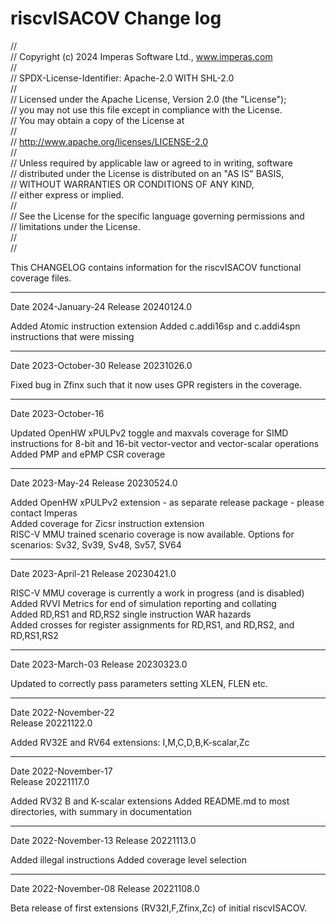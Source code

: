 # riscvISACOV Change log
//  
// Copyright (c) 2024 Imperas Software Ltd., www.imperas.com  
//   
// SPDX-License-Identifier: Apache-2.0 WITH SHL-2.0  
//  
// Licensed under the Apache License, Version 2.0 (the "License");  
// you may not use this file except in compliance with the License.  
// You may obtain a copy of the License at  
//  
//   http://www.apache.org/licenses/LICENSE-2.0  
//  
// Unless required by applicable law or agreed to in writing, software  
// distributed under the License is distributed on an "AS IS" BASIS,  
// WITHOUT WARRANTIES OR CONDITIONS OF ANY KIND,  
// either express or implied.  
//  
// See the License for the specific language governing permissions and  
// limitations under the License.  
//  
//  


This CHANGELOG contains information for the riscvISACOV functional coverage files.  

---
Date 2024-January-24 
Release 20240124.0 

Added Atomic instruction extension
Added c.addi16sp and c.addi4spn instructions that were missing

---
Date 2023-October-30 
Release 20231026.0 

Fixed bug in Zfinx such that it now uses GPR registers in the coverage.

---
Date 2023-October-16 

Updated OpenHW xPULPv2 toggle and maxvals coverage for SIMD instructions for 8-bit and 16-bit vector-vector and vector-scalar operations
Added PMP and ePMP CSR coverage  

---
Date 2023-May-24 
Release 20230524.0 

Added OpenHW xPULPv2 extension - as separate release package - please contact Imperas  
Added coverage for Zicsr instruction extension  
RISC-V MMU trained scenario coverage is now available. Options for scenarios: Sv32, Sv39, Sv48, Sv57, SV64  

---
Date 2023-April-21 
Release 20230421.0 

RISC-V MMU coverage is currently a work in progress (and is disabled)
Added RVVI Metrics for end of simulation reporting and collating  
Added RD,RS1 and RD,RS2 single instruction WAR hazards  
Added crosses for register assignments for RD,RS1, and RD,RS2, and RD,RS1,RS2  

---
Date 2023-March-03 
Release 20230323.0 

Updated to correctly pass parameters setting XLEN, FLEN etc.

---
Date 2022-November-22  
Release 20221122.0 

Added RV32E and RV64 extensions: I,M,C,D,B,K-scalar,Zc

---
Date 2022-November-17  
Release 20221117.0 

Added RV32 B and K-scalar extensions
Added README.md to most directories, with summary in documentation

---
Date 2022-November-13 
Release 20221113.0 

Added illegal instructions
Added coverage level selection

---
Date 2022-November-08 
Release 20221108.0 

Beta release of first extensions (RV32I,F,Zfinx,Zc) of initial riscvISACOV.


